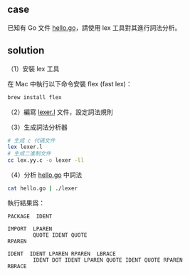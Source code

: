 ## case

已知有 Go 文件 [hello.go](hello.go)，請使用 lex 工具對其進行詞法分析。

## solution

（1）安裝 lex 工具

在 Mac 中執行以下命令安裝 flex (fast lex)：

```bash
brew install flex
```

（2）編寫 [lexer.l](lexer.l) 文件，設定詞法規則

（3）生成詞法分析器

```bash
# 生成 c 代碼文件
lex lexer.l
# 生成二進制文件
cc lex.yy.c -o lexer -ll
```

（4）分析 [hello.go](hello.go) 中詞法

```bash
cat hello.go | ./lexer
```

執行結果爲：

```
PACKAGE  IDENT 

IMPORT  LPAREN 
        QUOTE IDENT QUOTE 
RPAREN 

IDENT  IDENT LPAREN RPAREN  LBRACE 
        IDENT DOT IDENT LPAREN QUOTE IDENT QUOTE RPAREN 
RBRACE 
```
